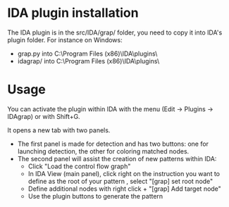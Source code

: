 # IDA plugin installation
The IDA plugin is in the src/IDA/grap/ folder, you need to copy it into IDA's plugin folder.
For instance on Windows:

- grap.py into C:\Program Files (x86)\IDA\plugins\
- idagrap/ into C:\Program Files (x86)\IDA\plugins\

# Usage
You can activate the plugin within IDA with the menu (Edit -> Plugins -> IDAgrap) or with Shift+G.

It opens a new tab with two panels.

* The first panel is made for detection and has two buttons: one for launching detection, the other for coloring matched nodes.
* The second panel will assist the creation of new patterns within IDA:
    * Click "Load the control flow graph"
    * In IDA View (main panel), click right on the instruction you want to define as the root of your pattern , select "[grap] set root node"
    * Define additional nodes with right click + "[grap] Add target node"
    * Use the plugin buttons to generate the pattern
